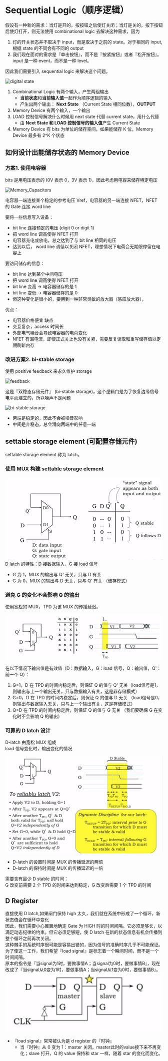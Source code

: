 # Sequential Logic（顺序逻辑）

假设有一种新的需求：当灯是开的，按按钮之后使灯关闭；当灯是关的，按下按钮后使灯打开，则无法使用 combinational logic 去解决这种需求，因为 

1. 灯的开关状态并不取决于 input，而是取决于之前的 state。对于相同的 input, 根据 state 的不同会有不同的 output
2. 我们现在面对的需求是『单击按钮』，而不是『按紧按钮』或者『松开按钮』。input 是一种 event，而不是一种 level。

因此我们需要引入 sequential logic 来解决这个问题。

![digital state](../images/digital_state.png)

1. Combinational Logic 有两个输入，产生两组输出
   - **当前状态**和**当前输入值**一起作为顺序逻辑的输入
   - 产生出两个输出： **Next State** （Current State 相同位数），**OUTPUT**
2. Memory Device 有两个输入，一个输出
3. LOAD 控制信号解决什么时候用 next state 代替 current state，用什么代替
   - 由 **Next State 和 LOAD 控制信号的输入值**产生 Current State
4. Memory Device 有 bits 为单位的储存空间。如果能储存 K 位，Memory Device 最多有 2^K 个状态
 
## 如何设计出能储存状态的 Memory Device

### 方案1. 使用电容器
bits 是用电压表示的 (0V 表示 0，3V 表示 1)，因此考虑用电容来储存特定电压

![Memory_Capacitors](../images/Memory_Capacitors.png)

电容器一端连接某个稳定的参考电压 Vref，电容器的另一端连接 NFET，NFET 的 Gate 连接 word line

要将一些信息写入设备：
- bit line 连接预定的电压 (digit 0 or digit 1)
- 把 word line 调高使得 NFET 打开
- 电容器充电或放电，总之达到了与 bit line 相同的电压
- 达到以后， word line 调低以关闭 NFET，理想情况下电荷会无期限停留在电容上

要访问储存的信息：
- bit line 达到某个中间电压
- 把 word line 调高使得 NFET 打开
- bit line 变高 -> 电容器储存的是 1
- bit line 变低 -> 电容器储存的是 0
- 但这种变化是很小的，要用到一种非常灵敏的放大器（感应放大器），

优点：
- 电容器价格便宜
缺点
- 交互复杂，access 时间长
- 外部电气噪音会导致电容器的电荷变化
- NFET 有漏电流，即使正式关上也没有关紧，需要反复读取和重写储存值以定期刷新内存

### 改进方案2. bi-stable storage
使用 positive feedback 来永久维护 storage

![feedback](../images/feedback.png)

这是『双稳态存储元件』 (bi-stable storage)，这个逻辑门是为了恢复边缘信号电平而建立的，所以噪声不是问题

![bi-stable storage](../images/bi-stable-storage.png)

- 两端是稳定的，因此不会被噪音影响
- 中间是介稳态，总会滑向两端中的任意一端


## settable storage element (可配置存储元件)
settable storage element 称为 latch。

### 使用 MUX 构建 settable storage element
![MUXforLatch](../images/MUXforLatch.png)
D latch 的特性：D 接数据输入，G 接 load 信号
- G 为 1，MUX 的输出与 Q' 无关，只与 D 有关
- G 为 0，MUX 的输出与 D 无关，只与 Q' 有关  （储存模式）

### 避免 G 的变化不会影响 Q 的输出
使用宽松的 MUX，TPD 为该 MUX 的传播延迟。

![lenient_mux](../images/lenient_mux.png)

在以下情况下输出值是有效值（D：数据输入，G：load 信号，Q：输出值，Q'：前一个 Q）：
1. G=1，D 在 TPD 的时间内稳定后，则保证 Q 的值与 Q' 无关（load信号是1，则输出与上一个输出无关，只与数据输入有关，这是非存储模式）
2. G=0，D 在 TPD 的时间内稳定后，则保证 Q 的值与 D 无关 （load信号是0，则输出与数据输入无关，只与上一个输出有关，这是存储模式）
3. Q=D 在 TPD 的时间内稳定后，则保证 Q 的值与 G 无关 （我们要确保 G 在变化时不会影响 Q 的输出）

### 可靠的 D latch 设计
D-latch 由宽松 MUX 组成  
load 信号变化时，输出变化的情况

![reliably_latch](../images/realiably_latch.png)
- D-latch 的设置时间是 MUX 的传播延迟的两倍
- D-latch 的保持时间是 MUX 的传播延迟的一倍

需要含有最少 D stable 的时间：  
G 改变前需要 2 个 TPD 的时间来达到稳定，G 改变后需要 1 个 TPD 的时间

## D Register
直接使用 D latch,如果闸门保持 high 太久，我们就在系统中形成了一个循环，新状态值会在循环中变化  
因此，我们需要小心翼翼地确定 Gate 为 HIGH 时的时间间隔。它必须足够长，以满足动态纪律的约束。但它必须足够短，使 D latch 在新的状态信息有机会传播到整个循环之前再次关闭。  
这种棘手的系统时序很可能是容易出错的，因为信号的准确时序几乎不可能保证。  
为了使这一工作，我们希望『load signal』是标志着一个瞬间时间，而不是一个时间间隔。  
原本的指令是『当signal为1时，要做事情A；当signal为0时，要做事情B』，现在改成了『当signal从0变为1时，要做事情A；当signal从1变为0时，要做事情B』。    
![d-register](../images/d-register1.png)
- 『load signal』常常被认为是 d register 的『时钟』
  - 当『时钟』从 0 变为 1：master 关闭，master此时的value接下来不再变化；slave 打开，Q 的 value 保持和 star 一样，随着 star 的变化而变化。


